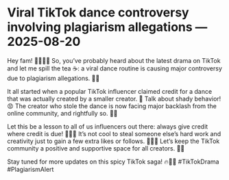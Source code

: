 # Viral TikTok dance controversy involving plagiarism allegations — 2025-08-20

Hey fam! 💃🏽🤳🏼 So, you’ve probably heard about the latest drama on TikTok and let me spill the tea ☕️: a viral dance routine is causing major controversy due to plagiarism allegations. 🚫😱

It all started when a popular TikTok influencer claimed credit for a dance that was actually created by a smaller creator. 😤 Talk about shady behavior! 😡 The creator who stole the dance is now facing major backlash from the online community, and rightfully so. 💅🏼

Let this be a lesson to all of us influencers out there: always give credit where credit is due! 🎵💃🏽 It’s not cool to steal someone else’s hard work and creativity just to gain a few extra likes or follows. 🙅🏻‍♀️ Let’s keep the TikTok community a positive and supportive space for all creators. 🌈✨

Stay tuned for more updates on this spicy TikTok saga! 🔥💃🏽 #TikTokDrama #PlagiarismAlert